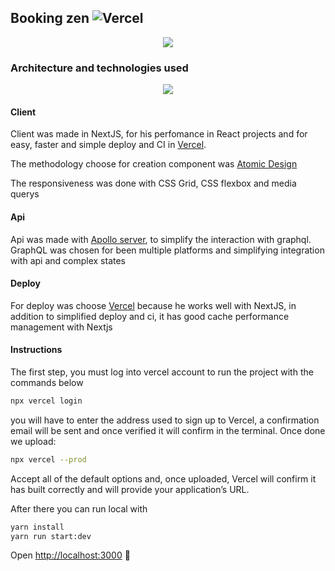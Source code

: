 ## Booking zen ![Vercel](http://therealsujitk-vercel-badge.vercel.app/?app=therealsujitk-vercel-badge)

<p align="center">
  <img src="https://t.ctcdn.com.br/9ZGcxXfkcroU6zyHl6ydiMJF2Yo=/55x0:966x513/911x512/smart/i393535.png"/>
</p>

### Architecture and technologies used 

<p align="center">
  <img src="https://i.imgur.com/L9qvoev.png"/>
</p>

#### Client 
Client was made in NextJS, for his perfomance in React projects and for easy, faster and simple deploy and CI in [Vercel](https://vercel.com/).

The methodology choose for creation component was [Atomic Design](https://atomicdesign.bradfrost.com/chapter-2/)

The responsiveness was done with CSS Grid, CSS flexbox and media querys

#### Api

Api was made with [Apollo server](https://www.apollographql.com/docs/), to simplify the interaction with graphql. GraphQL was chosen for been multiple platforms and simplifying integration with api and complex states

#### Deploy
For deploy was choose [Vercel](https://vercel.com) because he works well with NextJS, in addition to simplified deploy and ci, it has good cache performance management with Nextjs


#### Instructions
The first step, you must log into vercel account to run the project with the commands below
```bash
npx vercel login
```
you will have to enter the address used to sign up to Vercel, a confirmation email will be sent and once verified it will confirm in the terminal. Once done we upload:
```bash
npx vercel --prod
```
Accept all of the default options and, once uploaded, Vercel will confirm it has built correctly and will provide your application’s URL. 


After there you can run local with 
```bash
yarn install
yarn run start:dev
```

Open [http://localhost:3000](http://localhost:3000)  🎉
